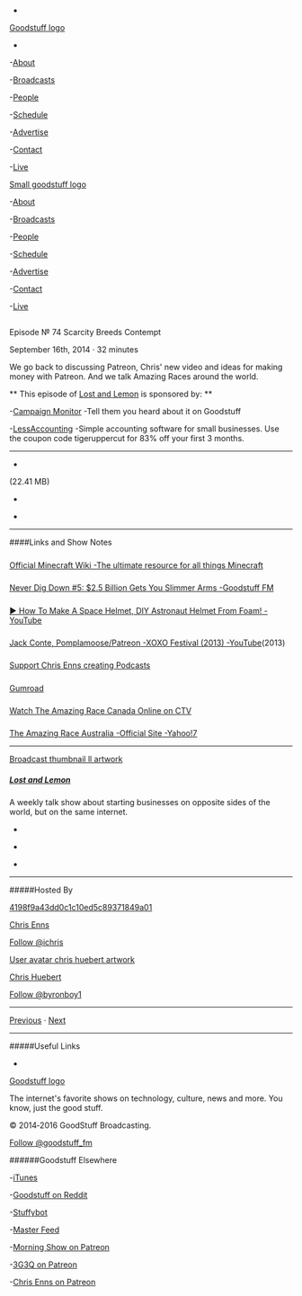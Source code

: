 

-
[Goodstuff logo](http://www.goodstuff.fm/)[](/assets/goodstuff_logo-17c1fe6f378352de5d7345f76152130b.svg)

-


-[About](/about)

-[Broadcasts](/broadcasts)

-[People](/people)

-[Schedule](/schedule)

-[Advertise](/advertise)

-[Contact](/contact)

-[Live](/live)


[Small goodstuff logo](http://www.goodstuff.fm/)[](/assets/small_goodstuff_logo-bf032e72b9ec41494f4d90905f1ad619.svg)


-[About](/about)

-[Broadcasts](/broadcasts)

-[People](/people)

-[Schedule](/schedule)

-[Advertise](/advertise)

-[Contact](/contact)

-[Live](/live)


##
Episode № 74
Scarcity Breeds Contempt


September 16th, 2014
·
32
minutes


We go back to discussing Patreon, Chris' new video and ideas for making money with Patreon. And we talk Amazing Races around the world.


**
This episode of
[Lost and Lemon](/ll)
is sponsored by:
**


-[Campaign Monitor](http://www.campaignmonitor.com/) -Tell them you heard about it on Goodstuff

-[LessAccounting](https://lessaccounting.com) -Simple accounting software for small businesses. Use the coupon code tigeruppercut for 83% off your first 3 months.


------------------------------


-
[](http://podcasts-1.feedpress.co/10591/ll-74.mp3)(22.41 MB)

-
[](http://twitter.com/intent/tweet?text=Lost%20and%20Lemon%20%E2%84%96%2074%20on%20@goodstuff_fm%20-%20http://goodstuff.fm/ll/74)

-
[](http://www.facebook.com/sharer/sharer.php?u=http://goodstuff.fm/ll/74)


------------------------------


####Links and Show Notes

#####
[Official Minecraft Wiki -The ultimate resource for all things Minecraft](http://minecraft.gamepedia.com/Minecraft_Wiki)


#####
[Never Dig Down #5: $2.5 Billion Gets You Slimmer Arms -Goodstuff FM](http://goodstuff.fm/neverdigdown/5)


#####
[▶ How To Make A Space Helmet, DIY Astronaut Helmet From Foam! -YouTube](https://www.youtube.com/watch?v=8mbOfBFZvaU)


#####
[Jack Conte, Pomplamoose/Patreon -XOXO Festival (2013) -YouTube](https://www.youtube.com/watch?v=K9NjntTUJ1Q)(2013)


#####
[Support Chris Enns creating Podcasts](http://www.patreon.com/ichris)


#####
[Gumroad](https://gumroad.com/)


#####
[Watch The Amazing Race Canada Online on CTV](http://www.ctv.ca/TheAmazingRaceCanada.aspx#tab=all)


#####
[The Amazing Race Australia -Official Site -Yahoo!7](https://au.tv.yahoo.com/the-amazing-race-australia/#page1)


------------------------------


[Broadcast thumbnail ll artwork](/ll)[](https://goodstuffs3.s3.amazonaws.com/uploads/broadcast/image/26/broadcast_thumbnail_ll_artwork.png)

##### [Lost and Lemon](/ll)


A weekly talk show about starting businesses on opposite sides of the world, but on the same internet.

-
[](https://itunes.apple.com/ca/podcast/lost-lemon-brothers-in-business/id467564174?mt=2)

-
[](http://feeds.goodstuff.fm/ll)

-
[](mailto:chris@goodstuff.fm?cc=sponsorship%40goodstuff.fm&subject=%5BGoodStuff%20FM%5D%20Sponsorship%20Inquiry%20for%20Lost%20and%20Lemon)


------------------------------


#####Hosted By


[4198f9a43dd0c1c10ed5c89371849a01](/people/chris-enns)[](http://gravatar.com/avatar/4198f9a43dd0c1c10ed5c89371849a01.png?s=300&r=pg)

[Chris Enns](/people/chris-enns)


[Follow @ichris](https://twitter.com/ichris)


[User avatar chris huebert artwork](/people/chris-huebert)[](https://goodstuffs3.s3.amazonaws.com/uploads/user/avatar/41/user_avatar_chris-huebert_artwork.png)

[Chris Huebert](/people/chris-huebert)


[Follow @byronboy1](https://twitter.com/byronboy1)


------------------------------


[Previous](/ll/73)
·
[Next](/ll/75)


------------------------------


#####Useful Links

-
[](mailto:chris@goodstuff.fm?subject=%5BGoodstuff%20FM%5D%20Feedback%20for%20Lost%20and%20Lemon)


[Goodstuff logo](http://www.goodstuff.fm/)[](/assets/goodstuff_logo-17c1fe6f378352de5d7345f76152130b.svg)


The internet's favorite shows on technology, culture, news and more. You know, just the good stuff.


© 2014‐2016 GoodStuff Broadcasting.

[Follow @goodstuff_fm](https://twitter.com/goodstufffm)


######Goodstuff Elsewhere

-[iTunes](https://itunes.apple.com/us/artist/goodstuff-fm/id843385597?mt=2)

-[Goodstuff on Reddit](https://www.reddit.com/r/Goodstuff_fm/)

-[Stuffybot](http://stuffybot.goodstuff.fm)

-[Master Feed](/master/feed)

-[Morning Show on Patreon](https://www.patreon.com/morningshow)

-[3G3Q on Patreon](https://www.patreon.com/3g3q)

-[Chris Enns on Patreon](https://www.patreon.com/ichris)

